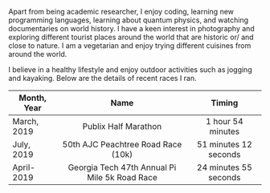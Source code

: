 Apart from being academic researcher, I enjoy coding, learning new programming languages, learning about quantum physics, and watching documentaries on world history. I have a keen interest in photography and exploring different tourist places around the world that are historic or/ and close to nature. I am a vegetarian and enjoy trying different cuisines from around the world.

I believe in a healthy lifestyle and enjoy outdoor activities such as jogging and kayaking. Below are the details of recent races I ran.

| Month, Year |                      Name                     |         Timing        |
|-------------|:---------------------------------------------:|:---------------------:|
| March, 2019 |              Publix Half Marathon             |   1 hour 54 minutes   |
| July, 2019  |       50th AJC Peachtree Road Race (10k)      | 51 minutes 12 seconds |
| April-2019  | Georgia Tech 47th Annual Pi Mile 5k Road Race | 24 minutes 55 seconds |